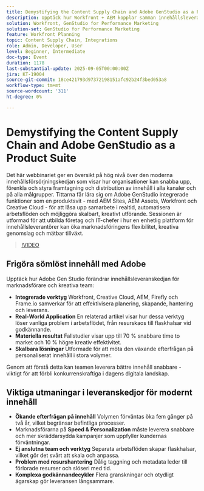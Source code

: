 ```yaml
---
title: Demystifying the Content Supply Chain and Adobe GenStudio as a Product Suite
description: Upptäck hur Workfront + AEM kopplar samman innehållsleverantörskedjan. Läs om hur Adobe Gen Studio effektiviserar planering, skapande, leverans och insikter.
solution: Workfront, GenStudio for Performance Marketing
solution-set: GenStudio for Performance Marketing
feature: Workfront Planning
topic: Content Supply Chain, Integrations
role: Admin, Developer, User
level: Beginner, Intermediate
doc-type: Event
duration: 1178
last-substantial-update: 2025-09-05T00:00:00Z
jira: KT-19004
source-git-commit: 18ce421793d97372198151afc92b24f3bed053a8
workflow-type: tm+mt
source-wordcount: '311'
ht-degree: 0%

---
```



# Demystifying the Content Supply Chain and Adobe GenStudio as a Product Suite

Det här webbinariet ger en översikt på hög nivå över den moderna innehållsförsörjningskedjan som visar hur organisationer kan snabba upp, förenkla och styra framtagning och distribution av innehåll i alla kanaler och på alla målgrupper. Tittarna får lära sig om Adobe GenStudio integrerade funktioner som en produktsvit - med AEM Sites, AEM Assets, Workfront och Creative Cloud - för att låsa upp samarbete i realtid, automatisera arbetsflöden och möjliggöra skalbart, kreativt utförande. Sessionen är utformad för att utbilda företag och IT-chefer i hur en enhetlig plattform för innehållsleverantörer kan öka marknadsföringens flexibilitet, kreativa genomslag och mätbar tillväxt.

>[!VIDEO](https://video.tv.adobe.com/v/3472983/?learn=on&enablevpops&captions=swe)

## Frigöra sömlöst innehåll med Adobe

Upptäck hur Adobe Gen Studio förändrar innehållsleveranskedjan för marknadsförare och kreativa team:

* **Integrerade verktyg** Workfront, Creative Cloud, AEM, Firefly och Frame.io samverkar för att effektivisera planering, skapande, hantering och leverans.
* **Real-World Application** En relaterad artikel visar hur dessa verktyg löser vanliga problem i arbetsflödet, från resurskaos till flaskhalsar vid godkännande.
* **Materiella resultat** Fallstudier visar upp till 70 % snabbare time to market och 10 % högre kreativ effektivitet.
* **Skalbara lösningar** Utformade för att möta den växande efterfrågan på personaliserat innehåll i stora volymer.

Genom att förstå detta kan teamen leverera bättre innehåll snabbare - viktigt för att förbli konkurrenskraftiga i dagens digitala landskap.

## Viktiga utmaningar i leveranskedjor för modernt innehåll

* **Ökande efterfrågan på innehåll** Volymen förväntas öka fem gånger på två år, vilket begränsar befintliga processer.
* Marknadsförarna på **Speed &amp; Personalization** måste leverera snabbare och mer skräddarsydda kampanjer som uppfyller kundernas förväntningar.
* **Ej anslutna team och verktyg** Separata arbetsflöden skapar flaskhalsar, vilket gör det svårt att skala och anpassa.
* **Problem med resurshantering** Dålig taggning och metadata leder till förlorade resurser och slöseri med tid.
* **Komplexa godkännandecykler** Flera granskningar och otydligt ägarskap gör leveransen långsammare.
